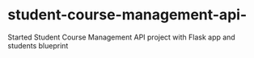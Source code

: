 # student-course-management-api-
Started Student Course Management API project with Flask app and students blueprint
